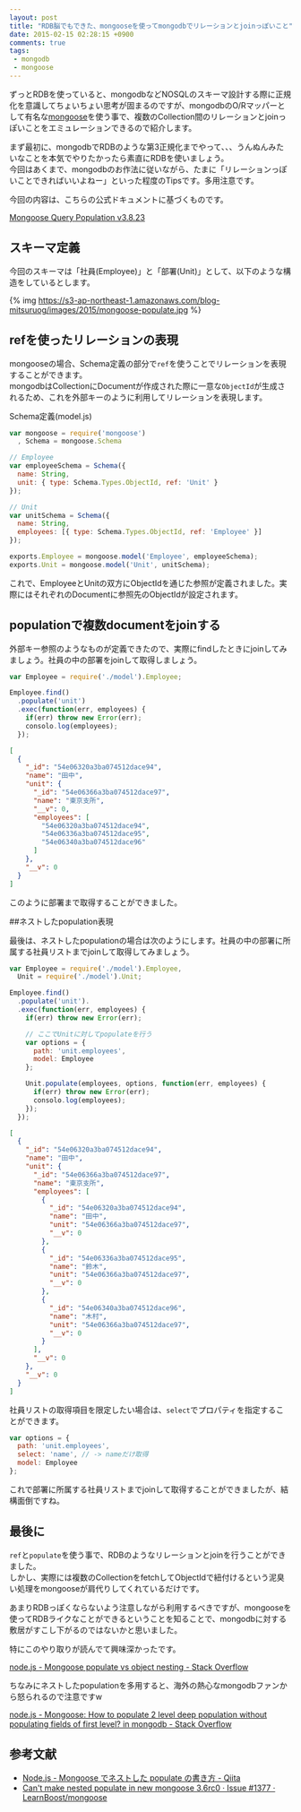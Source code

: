 ```yaml
---
layout: post
title: "RDB脳でもできた、mongooseを使ってmongodbでリレーションとjoinっぽいこと"
date: 2015-02-15 02:28:15 +0900
comments: true
tags:
 - mongodb
 - mongoose
---
```


ずっとRDBを使っていると、mongodbなどNOSQLのスキーマ設計する際に正規化を意識してちょいちょい思考が固まるのですが、mongodbのO/Rマッパーとして有名な[mongoose](https://github.com/learnboost/mongoose)を使う事で、複数のCollection間のリレーションとjoinっぽいことをエミュレーションできるので紹介します。

<!-- more -->

まず最初に、mongodbでRDBのような第3正規化までやって、、、うんぬんみたいなことを本気でやりたかったら素直にRDBを使いましょう。  
今回はあくまで、mongodbのお作法に従いながら、たまに「リレーションっぽいことできればいいよねー」といった程度のTipsです。多用注意です。

今回の内容は、こちらの公式ドキュメントに基づくものです。

[Mongoose Query Population v3.8.23](http://mongoosejs.com/docs/populate.html)

## スキーマ定義

今回のスキーマは「社員(Employee)」と「部署(Unit)」として、以下のような構造をしているとします。

{% img https://s3-ap-northeast-1.amazonaws.com/blog-mitsuruog/images/2015/mongoose-populate.jpg %}

## refを使ったリレーションの表現

mongooseの場合、Schema定義の部分で`ref`を使うことでリレーションを表現することができます。  
mongodbはCollectionにDocumentが作成された際に一意な`ObjectId`が生成されるため、これを外部キーのように利用してリレーションを表現します。

Schema定義(model.js)
```js
var mongoose = require('mongoose')
  , Schema = mongoose.Schema

// Employee
var employeeSchema = Schema({
  name: String,
  unit: { type: Schema.Types.ObjectId, ref: 'Unit' }
});

// Unit
var unitSchema = Schema({
  name: String,
  employees: [{ type: Schema.Types.ObjectId, ref: 'Employee' }]
});

exports.Employee = mongoose.model('Employee', employeeSchema);
exports.Unit = mongoose.model('Unit', unitSchema);
```

これで、EmployeeとUnitの双方にObjectIdを通じた参照が定義されました。実際にはそれぞれのDocumentに参照先のObjectIdが設定されます。

## populationで複数documentをjoinする

外部キー参照のようなものが定義できたので、実際にfindしたときにjoinしてみましょう。社員の中の部署をjoinして取得しましょう。

```js
var Employee = require('./model').Employee;

Employee.find()
  .populate('unit')
  .exec(function(err, employees) {
    if(err) throw new Error(err);
    consolo.log(employees);
  });
```

```json
[
  {
    "_id": "54e06320a3ba074512dace94",
    "name": "田中",
    "unit": {
      "_id": "54e06366a3ba074512dace97",
      "name": "東京支所",
      "__v": 0,
      "employees": [
        "54e06320a3ba074512dace94",
        "54e06336a3ba074512dace95",
        "54e06340a3ba074512dace96"
      ]
    },
    "__v": 0
  }
]
```

このように部署まで取得することができました。

##ネストしたpopulation表現

最後は、ネストしたpopulationの場合は次のようにします。社員の中の部署に所属する社員リストまでjoinして取得してみましょう。

```js
var Employee = require('./model').Employee,
  Unit = require('./model').Unit;

Employee.find()
  .populate('unit').
  .exec(function(err, employees) {
    if(err) throw new Error(err);

    // ここでUnitに対してpopulateを行う
    var options = {
      path: 'unit.employees',
      model: Employee
    };

    Unit.populate(employees, options, function(err, employees) {
      if(err) throw new Error(err);
      consolo.log(employees);
    });
  });
```

```json
[
  {
    "_id": "54e06320a3ba074512dace94",
    "name": "田中",
    "unit": {
      "_id": "54e06366a3ba074512dace97",
      "name": "東京支所",
      "employees": [
        {
          "_id": "54e06320a3ba074512dace94",
          "name": "田中",
          "unit": "54e06366a3ba074512dace97",
          "__v": 0
        },
        {
          "_id": "54e06336a3ba074512dace95",
          "name": "鈴木",
          "unit": "54e06366a3ba074512dace97",
          "__v": 0
        },
        {
          "_id": "54e06340a3ba074512dace96",
          "name": "木村",
          "unit": "54e06366a3ba074512dace97",
          "__v": 0
        }
      ],
      "__v": 0
    },
    "__v": 0
  }
]
```
社員リストの取得項目を限定したい場合は、`select`でプロパティを指定することができます。

```js
var options = {
  path: 'unit.employees',
  select: 'name', // -> nameだけ取得
  model: Employee
};
```

これで部署に所属する社員リストまでjoinして取得することができましたが、結構面倒ですね。

## 最後に

`ref`と`populate`を使う事で、RDBのようなリレーションとjoinを行うことができました。  
しかし、実際には複数のCollectionをfetchしてObjectIdで紐付けるという泥臭い処理をmongooseが肩代りしてくれているだけです。

あまりRDBっぽくならないよう注意しながら利用するべきですが、mongooseを使ってRDBライクなことができるということを知ることで、mongodbに対する敷居がすこし下がるのではないかと思いました。

特にこのやり取りが読んでて興味深かったです。

[node.js - Mongoose populate vs object nesting - Stack Overflow](http://stackoverflow.com/questions/24096546/mongoose-populate-vs-object-nesting)

ちなみにネストしたpopulationを多用すると、海外の熱心なmongodbファンから怒られるので注意ですw

[node.js - Mongoose: How to populate 2 level deep population without populating fields of first level? in mongodb - Stack Overflow](http://stackoverflow.com/questions/27168022/mongoose-how-to-populate-2-level-deep-population-without-populating-fields-of-f)

## 参考文献

* [Node.js - Mongoose でネストした populate の書き方 - Qiita](http://qiita.com/Teloo/items/824447cfbb9b16dee215)
* [Can't make nested populate in new mongoose 3.6rc0 · Issue #1377 · LearnBoost/mongoose](https://github.com/LearnBoost/mongoose/issues/1377)
